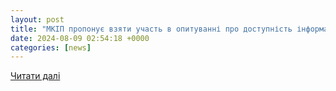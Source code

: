 ```yaml
---
layout: post
title: "МКІП пропонує взяти участь в опитуванні про доступність інформації та публічних послуг у закладах культури для маломобільних груп населення | Міністерства культури та інформаційної політики України"
date: 2024-08-09 02:54:18 +0000
categories: [news]
---
```


[Читати далі](https://mcip.gov.ua/news/mkip-proponuye-vzyaty-uchast-v-opytuvanni-pro-dostupnist-informacziyi-ta-publichnyh-poslug-u-zakladah-kultury-dlya-malomobilnyh-grup-naselennya/)
